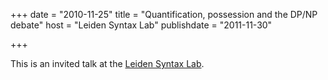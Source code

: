 +++
date = "2010-11-25"
title = "Quantification, possession and the DP/NP debate"
host = "Leiden Syntax Lab"
publishdate = "2011-11-30"

+++



This is an invited talk at the [Leiden Syntax Lab](https://syntaxlab.weblog.leidenuniv.nl/).



